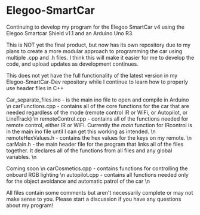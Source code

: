 # Elegoo-SmartCar
Continuing to develop my program for the Elegoo SmartCar v4 using the Elegoo Smartcar Shield v1.1 and an Arduino Uno R3. 

This is NOT yet the final product, but now has its own repository due to my plans to create a more modular approach to programming the car using multiple .cpp and .h files. I think this will make it easier for me to develop the code, and upload updates as development continues.

This does not yet have the full functionality of the latest version in my Elegoo-SmartCar-Dev repository while I continue to learn how to properly use header files in C++

Car_separate_files.ino - is the main ino file to open and compile in Arduino \n
carFunctions.cpp - contains all of the core functions for the car that are needed regardless of the mode (remote control IR or WiFi, or Autopilot, or LineTrack) \n
remoteControl.cpp - contains all of the functions needed for remote control, either IR or WiFi. Currently the *main* function for IRcontrol is in the main ino file until I can get this working as intended. \n
remoteHexValues.h - contains the hex values for the keys on my remote. \n
carMain.h - the main header file for the program that links all of the files together. It declares all of the functions from all files and any global variables. \n

Coming soon \n
carCosmetics.cpp - contains functions for controlling the onboard RGB lighting \n
autopilot.cpp - contains all functions needed only for the object avoidance and automatic patrol of the car \n

All files contain some comments but aren't necessarily complete or may not make sense to you. Please start a discussion if you have any questions about my program!
